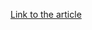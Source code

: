 [Link to the article](https://blog.eclecticiq.com/ukraine-war-related-cyberattack-risk-increases-outside-the-main-conflict-and-fluid-cybercriminal-marketplaces-maintain-strong-user-bases?hsLang=en)
